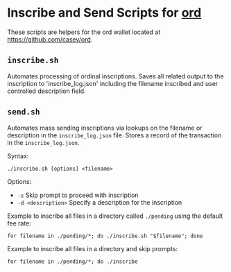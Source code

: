 

# Inscribe and Send Scripts for [ord](https://github.com/casey/ord) 

These scripts are helpers for the ord wallet located at https://github.com/casey/ord. 

## `inscribe.sh`
Automates processing of ordinal inscriptions. Saves all related output to the inscription to 'inscribe_log.json' including the filename inscribed and user controlled description field.

## `send.sh`
Automates mass sending inscriptions via lookups on the filename or description in the `inscribe_log.json` file. Stores a record of the transaction in the `inscribe_log.json`.

Syntax:
```
./inscribe.sh [options] <filename>
```

Options:

- `-s` Skip prompt to proceed with inscription 
- `-d <description>` Specify a description for the inscription

Example to inscribe all files in a directory called `./pending` using the default fee rate:
```
for filename in ./pending/*; do ./inscribe.sh "$filename"; done
```

Example to inscribe all files in a directory and skip prompts:
```
for filename in ./pending/*; do ./inscribe
```